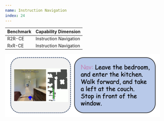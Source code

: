 ```yaml
---
name: Instruction Navigation
index: 24
---
```


<div class="row">
<div class="col-8">

| **Benchmark** | **Capability Dimension** |
| ------------- | ------------------------ |
| R2R-CE        | Instruction Navigation   |
| RxR-CE        | Instruction Navigation   |

</div>

<div class="col-4">

![alt text](instructionnavigation.png)

</div>

</div>
